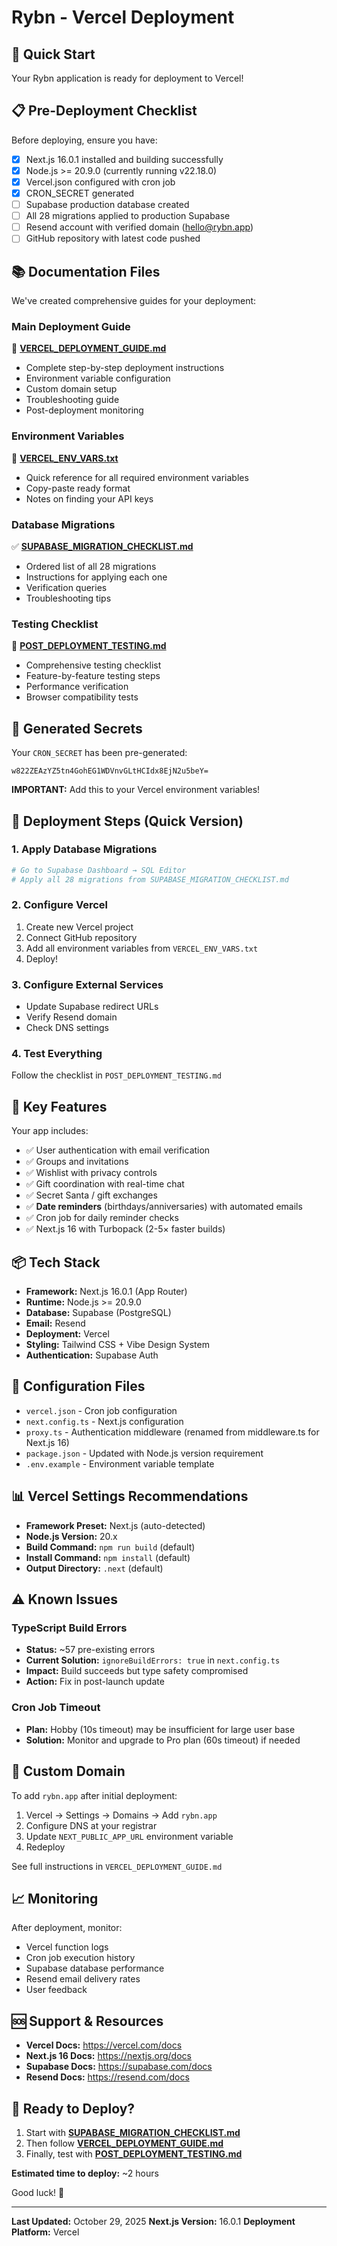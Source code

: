 # Rybn - Vercel Deployment

## 🚀 Quick Start

Your Rybn application is ready for deployment to Vercel!

## 📋 Pre-Deployment Checklist

Before deploying, ensure you have:

- [x] Next.js 16.0.1 installed and building successfully
- [x] Node.js >= 20.9.0 (currently running v22.18.0)
- [x] Vercel.json configured with cron job
- [x] CRON_SECRET generated
- [ ] Supabase production database created
- [ ] All 28 migrations applied to production Supabase
- [ ] Resend account with verified domain (hello@rybn.app)
- [ ] GitHub repository with latest code pushed

## 📚 Documentation Files

We've created comprehensive guides for your deployment:

### Main Deployment Guide
📖 **[VERCEL_DEPLOYMENT_GUIDE.md](./VERCEL_DEPLOYMENT_GUIDE.md)**
- Complete step-by-step deployment instructions
- Environment variable configuration
- Custom domain setup
- Troubleshooting guide
- Post-deployment monitoring

### Environment Variables
📝 **[VERCEL_ENV_VARS.txt](./VERCEL_ENV_VARS.txt)**
- Quick reference for all required environment variables
- Copy-paste ready format
- Notes on finding your API keys

### Database Migrations
✅ **[SUPABASE_MIGRATION_CHECKLIST.md](./SUPABASE_MIGRATION_CHECKLIST.md)**
- Ordered list of all 28 migrations
- Instructions for applying each one
- Verification queries
- Troubleshooting tips

### Testing Checklist
🧪 **[POST_DEPLOYMENT_TESTING.md](./POST_DEPLOYMENT_TESTING.md)**
- Comprehensive testing checklist
- Feature-by-feature testing steps
- Performance verification
- Browser compatibility tests

## 🔑 Generated Secrets

Your `CRON_SECRET` has been pre-generated:
```
w822ZEAzYZ5tn4GohEG1WDVnvGLtHCIdx8EjN2u5beY=
```

**IMPORTANT:** Add this to your Vercel environment variables!

## 🎯 Deployment Steps (Quick Version)

### 1. Apply Database Migrations
```bash
# Go to Supabase Dashboard → SQL Editor
# Apply all 28 migrations from SUPABASE_MIGRATION_CHECKLIST.md
```

### 2. Configure Vercel
1. Create new Vercel project
2. Connect GitHub repository
3. Add all environment variables from `VERCEL_ENV_VARS.txt`
4. Deploy!

### 3. Configure External Services
- Update Supabase redirect URLs
- Verify Resend domain
- Check DNS settings

### 4. Test Everything
Follow the checklist in `POST_DEPLOYMENT_TESTING.md`

## 🌟 Key Features

Your app includes:
- ✅ User authentication with email verification
- ✅ Groups and invitations
- ✅ Wishlist with privacy controls
- ✅ Gift coordination with real-time chat
- ✅ Secret Santa / gift exchanges
- ✅ **Date reminders** (birthdays/anniversaries) with automated emails
- ✅ Cron job for daily reminder checks
- ✅ Next.js 16 with Turbopack (2-5× faster builds)

## 📦 Tech Stack

- **Framework:** Next.js 16.0.1 (App Router)
- **Runtime:** Node.js >= 20.9.0
- **Database:** Supabase (PostgreSQL)
- **Email:** Resend
- **Deployment:** Vercel
- **Styling:** Tailwind CSS + Vibe Design System
- **Authentication:** Supabase Auth

## 🔧 Configuration Files

- `vercel.json` - Cron job configuration
- `next.config.ts` - Next.js configuration
- `proxy.ts` - Authentication middleware (renamed from middleware.ts for Next.js 16)
- `package.json` - Updated with Node.js version requirement
- `.env.example` - Environment variable template

## 📊 Vercel Settings Recommendations

- **Framework Preset:** Next.js (auto-detected)
- **Node.js Version:** 20.x
- **Build Command:** `npm run build` (default)
- **Install Command:** `npm install` (default)
- **Output Directory:** `.next` (default)

## ⚠️ Known Issues

### TypeScript Build Errors
- **Status:** ~57 pre-existing errors
- **Current Solution:** `ignoreBuildErrors: true` in `next.config.ts`
- **Impact:** Build succeeds but type safety compromised
- **Action:** Fix in post-launch update

### Cron Job Timeout
- **Plan:** Hobby (10s timeout) may be insufficient for large user base
- **Solution:** Monitor and upgrade to Pro plan (60s timeout) if needed

## 🎨 Custom Domain

To add `rybn.app` after initial deployment:

1. Vercel → Settings → Domains → Add `rybn.app`
2. Configure DNS at your registrar
3. Update `NEXT_PUBLIC_APP_URL` environment variable
4. Redeploy

See full instructions in `VERCEL_DEPLOYMENT_GUIDE.md`

## 📈 Monitoring

After deployment, monitor:
- Vercel function logs
- Cron job execution history
- Supabase database performance
- Resend email delivery rates
- User feedback

## 🆘 Support & Resources

- **Vercel Docs:** https://vercel.com/docs
- **Next.js 16 Docs:** https://nextjs.org/docs
- **Supabase Docs:** https://supabase.com/docs
- **Resend Docs:** https://resend.com/docs

## 🎉 Ready to Deploy?

1. Start with **[SUPABASE_MIGRATION_CHECKLIST.md](./SUPABASE_MIGRATION_CHECKLIST.md)**
2. Then follow **[VERCEL_DEPLOYMENT_GUIDE.md](./VERCEL_DEPLOYMENT_GUIDE.md)**
3. Finally, test with **[POST_DEPLOYMENT_TESTING.md](./POST_DEPLOYMENT_TESTING.md)**

**Estimated time to deploy:** ~2 hours

Good luck! 🚀

---

**Last Updated:** October 29, 2025
**Next.js Version:** 16.0.1
**Deployment Platform:** Vercel
